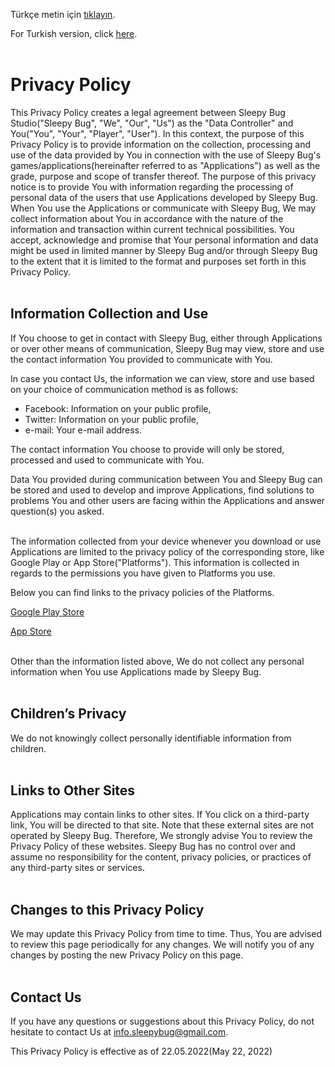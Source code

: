 Türkçe metin için [tıklayın](../../games/privacy/privacyPolicy-tr.md).

For Turkish version, click [here](../../games/privacy/privacyPolicy-tr.md).
<br><br>
# Privacy Policy

This Privacy Policy creates a legal agreement between Sleepy Bug Studio("Sleepy Bug", "We", "Our", "Us") as the "Data Controller" and You("You", "Your", "Player", "User"). In this context, the purpose of this Privacy Policy is to provide information on the collection, processing and use of the data provided by You in connection with the use of Sleepy Bug's games/applications(hereinafter referred to as "Applications") as well as the grade, purpose and scope of transfer thereof. The purpose of this privacy notice is to provide You with information regarding the processing of personal data of the users that use Applications developed by Sleepy Bug. When You use the Applications or communicate with Sleepy Bug, We may collect information about You in accordance with the nature of the information and transaction within current technical possibilities. You accept, acknowledge and promise that Your personal information and data might be used in limited manner by Sleepy Bug and/or through Sleepy Bug to the extent that it is limited to the format and purposes set forth in this Privacy Policy.
<br><br>

## Information Collection and Use

If You choose to get in contact with Sleepy Bug, either through Applications or over other means of communication, Sleepy Bug may view, store and use the contact information You provided to communicate with You.

In case you contact Us, the information we can view, store and use based on your choice of communication method is as follows:
- Facebook: Information on your public profile,
- Twitter: Information on your public profile,
- e-mail: Your e-mail address.

The contact information You choose to provide will only be stored, processed and used to communicate with You.

Data You provided during communication between You and Sleepy Bug can be stored and used to develop and improve Applications, find solutions to problems You and other users are facing within the Applications and answer question(s) you asked.
<br><br>

The information collected from your device whenever you download or use Applications are limited to the privacy policy of the corresponding store, like Google Play or App Store("Platforms"). This information is collected in regards to the permissions you have given to Platforms you use.

Below you can find links to the privacy policies of the Platforms.

[Google Play Store](https://policies.google.com/privacy?hl=en-US)

[App Store](https://www.apple.com/legal/privacy/en-ww/)
<br><br>

Other than the information listed above, We do not collect any personal information when You use Applications made by Sleepy Bug.
<br><br>

## Children’s Privacy

We do not knowingly collect personally identifiable information from children.
<br><br>

## Links to Other Sites

Applications may contain links to other sites. If You click on a third-party link, You will be directed to that site. Note that these external sites are not operated by Sleepy Bug. Therefore, We strongly advise You to review the Privacy Policy of these websites. Sleepy Bug has no control over and assume no responsibility for the content, privacy policies, or practices of any third-party sites or services.
<br><br>

## Changes to this Privacy Policy

We may update this Privacy Policy from time to time. Thus, You are advised to review this page periodically for any changes. We will notify you of any changes by posting the new Privacy Policy on this page.
<br><br>

## Contact Us

If you have any questions or suggestions about this Privacy Policy, do not hesitate to contact Us at [info.sleepybug@gmail.com](mailto:info.sleepybug@gmail.com).

This Privacy Policy is effective as of 22.05.2022(May 22, 2022)
